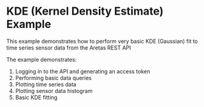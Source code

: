 # KDE (Kernel Density Estimate) Example
This example demonstrates how to perform very basic KDE (Gaussian) fit to time series sensor data from the Aretas REST API

The example demonstrates:
1. Logging in to the API and generating an access token
2. Performing basic data queries
3. Plotting time series data
4. Plotting sensor data histogram
5. Basic KDE fitting